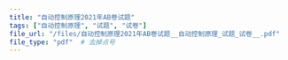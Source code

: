 ```yaml
---
title: "自动控制原理2021年AB卷试题"
tags: ["自动控制原理", "试题", "试卷"]
file_url: "/files/自动控制原理2021年AB卷试题__自动控制原理_试题_试卷__.pdf"
file_type: "pdf"  # 去掉点号
---
```




<!-- 文件类型: .pdf -->
<!-- 文件图标: 📄 -->
